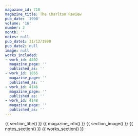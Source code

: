 ```yaml
---
magazine_id: 710
magazine_title: The Charlton Review
pub_date: '1990'
volume: '16'
number: 2
month: ''
notes: null
pub_date1: 31/12/1990
pub_date2: null
image: null
works_included:
- work_id: 4402
  magazine_page: ''
  published_as: ''
- work_id: 1055
  magazine_page: ''
  published_as: ''
- work_id: 4146
  magazine_page: ''
  published_as: ''
- work_id: 4148
  magazine_page: ''
  published_as: ''
---
```


{{ section_title() }}
{{ magazine_info() }}
{{ section_image() }}
{{ notes_section() }}
{{ works_section() }}
